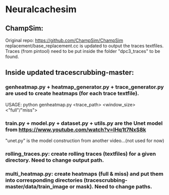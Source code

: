 # Neuralcachesim

## ChampSim:
Original repo: https://github.com/ChampSim/ChampSim
replacement/base_replacement.cc is updated to output the traces textfiles. 
Traces (from pintool) need to be put inside the folder "dpc3_traces" to be found.  


## Inside updated tracescrubbing-master: 

### genheatmap.py + heatmap_generator.py + trace_generator.py are used to create heatmaps (for each trace textfile). 
  USAGE: python genheatmap.py <trace_path> <window_size> <"full"/"miss">
 
### train.py + model.py + dataset.py + utils.py are the Unet model from https://www.youtube.com/watch?v=IHq1t7NxS8k
"unet.py" is the model construction from another video...(not used for now) 

### rolling_traces.py: create rolling traces (textfiles) for a given directory. Need to change output path.  

### multi_heatmap.py: create heatmaps (full & miss) and put them into corresponding directories (tracescrubbing-master/data/train_image or mask). Need to change paths.


